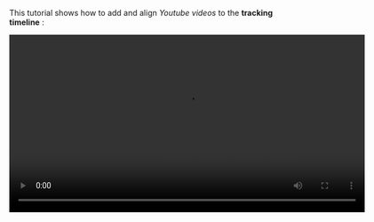This tutorial shows how to add and align *Youtube videos* to the **tracking timeline** :

  <video controls="true" width="640" src="https://sapsailing-documentation.s3.eu-west-1.amazonaws.com/adminconsole/AddingYouTubeVideos.mp4" type="video/mp4">
  Your browser does not support the video tag.
</video>